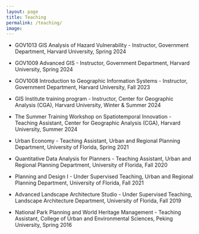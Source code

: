 ```yaml
---
layout: page
title: Teaching
permalink: /teaching/
image:
---
```

<!--
Teaching is arguably the most impactful part of my graduate training.
I love teaching introductory statistics!

The following are the classes I have TA-ed for at UC Santa Cruz.
If you're a TA and would like access to any of my slides or materials, please contact me.

**Stat 5, Introductory Statistics**

* [Spring 2023 with Prof. Sansó](/2023/04/03/stat5-s23)
* [Winter 2022 with Prof. Katznelson](/2022/01/14/stat5-w22)
* [Fall 2021 with Prof. Mendes](/2021/09/05/stat5-f21/)

**Stat 7, Statistical Methods for Biological, Environmental, & Health Sciences**

* [Fall 2022 with Prof. Katznelson](/2022/09/23/stat7-f22)

**Stat 131, Introductory Probability**

* Winter 2023 with Prof. Alfaro-Córdoba (No Section-Specific Page)


***

{% include image.html url="/assets/img/garden_oaxaca.jpeg" description="Jardín Etnobotánico de Oaxaca" %}
-->

* GOV1013 GIS Analysis of Hazard Vulnerability - Instructor, Government Department, Harvard University, Spring 2024

* GOV1009 Advanced GIS - Instructor, Government Department, Harvard University, Spring 2024

* GOV1008 Introduction to Geographic Information Systems - Instructor, Government Department, Harvard University, Fall 2023

* GIS Institute training program - Instructor, Center for Geographic Analysis (CGA), Harvard University, Winter & Summer 2024

* The Summer Training Workshop on Spatiotemporal Innovation - Teaching Assistant, Center for Geographic Analysis (CGA), Harvard University, Summer 2024

* Urban Economy - Teaching Assistant, Urban and Regional Planning Department, University of Florida, Spring 2021

* Quantitative Data Analysis for Planners - Teaching Assistant, Urban and Regional Planning Department, University of Florida, Fall 2020

* Planning and Design I - Under Supervised Teaching, Urban and Regional Planning Department, University of Florida, Fall 2021

* Advanced Landscape Architecture Studio - Under Supervised Teaching, Landscape Architecture Department, University of Florida, Fall 2019

* National Park Planning and World Heritage Management - Teaching Assistant, College of Urban and Environmental Sciences, Peking University, Spring 2016
